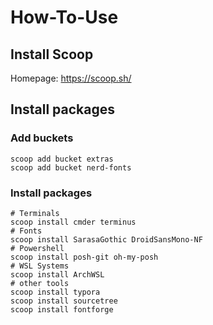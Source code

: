 # How-To-Use

## Install Scoop

Homepage: https://scoop.sh/

## Install packages

### Add buckets

```
scoop add bucket extras
scoop add bucket nerd-fonts
```

### Install packages

```
# Terminals
scoop install cmder terminus
# Fonts
scoop install SarasaGothic DroidSansMono-NF
# Powershell
scoop install posh-git oh-my-posh
# WSL Systems
scoop install ArchWSL
# other tools
scoop install typora
scoop install sourcetree
scoop install fontforge
```

